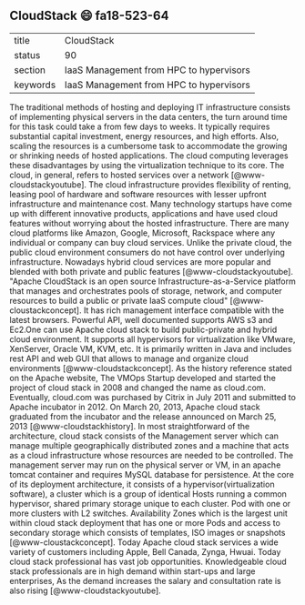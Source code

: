 ## CloudStack :smile: fa18-523-64

|          |                                         |
| -------- | --------------------------------------- |
| title    | CloudStack                              | 
| status   | 90                                      |
| section  | IaaS Management from HPC to hypervisors |
| keywords | IaaS Management from HPC to hypervisors |


The traditional methods of hosting and deploying IT infrastructure 
consists of implementing physical servers in the data centers, the turn 
around time for this task could take a from few days to weeks. It 
typically requires substantial capital investment, energy resources, and 
high efforts. Also, scaling the resources is a cumbersome task to 
accommodate the growing or shrinking needs of hosted applications. The 
cloud computing leverages these disadvantages by using the 
virtualization technique to its core. The cloud, in general, refers to 
hosted services over a network [@www-cloudstackyoutube]. The cloud 
infrastructure provides flexibility of renting, leasing pool of hardware 
and software resources with lesser upfront infrastructure and 
maintenance cost. Many technology startups have come up with different 
innovative products, applications and have used cloud features without 
worrying about the hosted infrastructure. There are many cloud platforms 
like Amazon, Google, Microsoft, Rackspace where any individual or 
company can buy cloud services. Unlike the private cloud, the public 
cloud environment consumers do not have control over underlying 
infrastructure. Nowadays hybrid cloud services are more popular and 
blended with both private and public features [@www-cloudstackyoutube]. 
"Apache CloudStack is an open source Infrastructure-as-a-Service 
platform that manages and orchestrates pools of storage, network, and 
computer resources to build a public or private IaaS compute cloud" 
[@www-cloustackconcept]. It has rich management interface compatible 
with the latest browsers. Powerful API, well documented supports AWS s3 
and Ec2.One can use Apache cloud stack to build public-private and 
hybrid cloud environment. It supports all hypervisors for virtualization 
like VMware, XenServer, Oracle VM, KVM, etc. It is primarily written in 
Java and includes rest API and web GUI that allows to manage and 
organize cloud environments [@www-cloudstackconcept]. As the history 
reference stated on the Apache website, The VMOps Startup developed and 
started the project of cloud stack in 2008 and changed the name as 
cloud.com. Eventually, cloud.com was purchased by Citrix in July 2011 
and submitted to Apache incubator in 2012. On March 20, 2013, Apache 
cloud stack graduated from the incubator and the release announced on 
March 25, 2013 [@www-cloudstackhistory]. In most straightforward of the 
architecture, cloud stack consists of the Management server which can 
manage multiple geographically distributed zones and a machine that acts 
as a cloud infrastructure whose resources are needed to be controlled. 
The management server may run on the physical server or VM, in an apache 
tomcat container and requires MySQL database for persistence. At the 
core of its deployment architecture, it consists of a 
hypervisor(virtualization software), a cluster which is a group of 
identical Hosts running a common hypervisor, shared primary storage 
unique to each cluster. Pod with one or more clusters with L2 switches. 
Availability Zones which is the largest unit within cloud stack 
deployment that has one or more Pods and access to secondary storage 
which consists of templates, ISO images or snapshots 
[@www-cloustackconcept]. Today Apache cloud stack services a wide 
variety of customers including Apple, Bell Canada, Zynga, Hwuai. Today 
cloud stack professional has vast job opportunities. Knowledgeable cloud 
stack professionals are in high demand within start-ups and large 
enterprises, As the demand increases the salary and consultation rate is 
also rising [@www-cloudstackyoutube]. 



